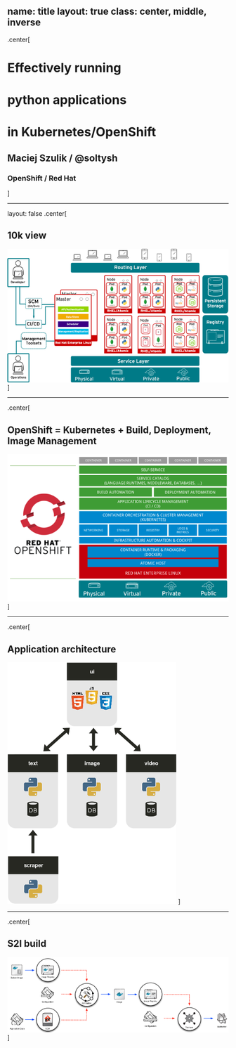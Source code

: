 name: title
layout: true
class: center, middle, inverse
---
.center[
# Effectively running
# python applications
# in Kubernetes/OpenShift

## Maciej Szulik / @soltysh
### OpenShift / Red Hat
]

---
layout: false
.center[
## 10k view
![10k view](img/10k_view.png)
]

---
.center[
## OpenShift = Kubernetes + Build, Deployment, Image Management
![openshift](img/openshift.png)
]

---
.center[
## Application architecture
![blast architecture](img/blast_architecture.png)
]

---
.center[
## S2I build
![s2i](img/s2i.png)
]

